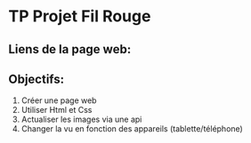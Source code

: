 # TP Projet Fil Rouge

## Liens de la page web: 

## Objectifs:
1. Créer une page web
2. Utiliser Html et Css
3. Actualiser les images via une api
4. Changer la vu en fonction des appareils (tablette/téléphone)
